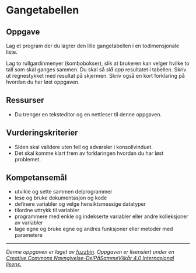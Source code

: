 Gangetabellen
=============

Oppgave
-------
Lag et program der du lagrer den lille gangetabellen i en todimensjonale liste.


Lag to rullgardinmenyer (kombobokser), slik at brukeren kan velger hvilke to tall som skal ganges sammen. Du skal så *slå opp* resultatet i tabellen. Skriv ut regnestykket med resultat på skjermen. Skriv også en kort forklaring på hvordan du har løst oppgaven.

Ressurser
---------
* Du trenger en teksteditor og en nettleser til denne oppgaven.

Vurderingskriterier
-------------------
* Siden skal validere uten feil og advarsler i konsollvinduet.
* Det skal komme klart frem av forklaringen hvordan du har løst problemet.

Kompetansemål
-------------
* utvikle og sette sammen delprogrammer
* lese og bruke dokumentasjon og kode
* definere variabler og velge hensiktsmessige datatyper
* tilordne uttrykk til variabler
* programmere med enkle og indekserte variabler eller andre kolleksjoner av variabler
* lage egne og bruke egne og andres funksjoner eller metoder med parametere

---

_Denne oppgaven er laget av [fuzzbin](https://github.com/fuzzbin). Oppgaven er lisensiert under en [Creative Commons Navngivelse-DelPåSammeVilkår 4.0 Internasjonal lisens.](http://creativecommons.org/licenses/by-sa/4.0/)_
